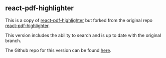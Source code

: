 ## react-pdf-highlighter

This is a copy of [react-pdf-highlighter](https://github.com/theonlysake/react-pdf-highlighter) but forked from the original repo [react-pdf-highlighter](https://github.com/agentcooper/react-pdf-highlighter).

This version includes the ability to search and is up to date with the original branch.

The Github repo for this version can be found [here](https://github.com/alexvloure/react-pdf-highlighter).